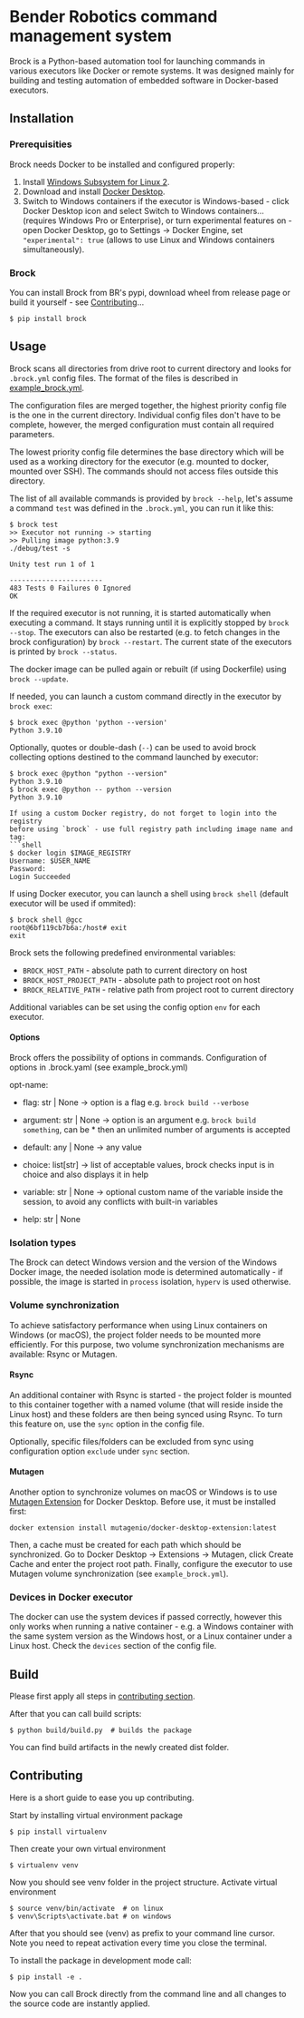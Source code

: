 # Bender Robotics command management system
Brock is a Python-based automation tool for launching commands in various
executors like Docker or remote systems. It was designed mainly for building
and testing automation of embedded software in Docker-based executors.


## Installation

### Prerequisities
Brock needs Docker to be installed and configured properly:
1. Install [Windows Subsystem for Linux 2](https://docs.microsoft.com/cs-cz/windows/wsl/install-win10).
2. Download and install [Docker Desktop](https://www.docker.com/products/docker-desktop).
3. Switch to Windows containers if the executor is Windows-based - click Docker
   Desktop icon and select Switch to Windows containers... (requires Windows Pro
   or Enterprise), or turn experimental features on - open Docker Desktop, go to
   Settings -> Docker Engine, set `"experimental": true` (allows to use Linux
   and Windows containers simultaneously).

### Brock
You can install Brock from BR's pypi, download wheel from release page or
build it yourself - see [Contributing](#Contributing)...
```shell
$ pip install brock
```

## Usage
Brock scans all directories from drive root to current directory and looks
for `.brock.yml` config files. The format of the files is described in
[example_brock.yml](example_brock.yml).

The configuration files are merged together, the highest priority config file
is the one in the current directory. Individual config files don't have to be
complete, however, the merged configuration must contain all required
parameters.

The lowest priority config file determines the base directory which will be
used as a working directory for the executor (e.g. mounted to docker, mounted
over SSH). The commands should not access files outside this directory.

The list of all available commands is provided by `brock --help`, let's assume
a command `test` was defined in the `.brock.yml`, you can run it like this:
```shell
$ brock test
>> Executor not running -> starting
>> Pulling image python:3.9
./debug/test -s

Unity test run 1 of 1

-----------------------
483 Tests 0 Failures 0 Ignored
OK
```

If the required executor is not running, it is started automatically when
executing a command. It stays running until it is explicitly stopped by
`brock --stop`. The executors can also be restarted (e.g. to fetch changes in
the brock configuration) by `brock --restart`. The current state of the
executors is printed by `brock --status`.

The docker image can be pulled again or rebuilt (if using Dockerfile) using
`brock --update`.

If needed, you can launch a custom command directly in the executor by
`brock exec`:
```shell
$ brock exec @python 'python --version'
Python 3.9.10
```

Optionally, quotes or double-dash (`--`) can be used to avoid brock collecting
options destined to the command launched by executor:
```shell
$ brock exec @python "python --version"
Python 3.9.10
$ brock exec @python -- python --version
Python 3.9.10

If using a custom Docker registry, do not forget to login into the registry
before using `brock` - use full registry path including image name and tag:
```shell
$ docker login $IMAGE_REGISTRY
Username: $USER_NAME
Password:
Login Succeeded
```

If using Docker executor, you can launch a shell using `brock shell` (default
executor will be used if ommited):
```shell
$ brock shell @gcc
root@6bf119cb7b6a:/host# exit
exit
```

Brock sets the following predefined environmental variables:
- `BROCK_HOST_PATH` - absolute path to current directory on host
- `BROCK_HOST_PROJECT_PATH` - absolute path to project root on host
- `BROCK_RELATIVE_PATH` - relative path from project root to current directory

Additional variables can be set using the config option `env` for each executor.

#### Options
Brock offers the possibility of options in commands.
Configuration of options in .brock.yaml (see example_brock.yml)

opt-name:
- flag: str | None -> option is a flag e.g. `brock build --verbose`

- argument: str | None  -> option is an argument e.g. `brock build something`,
can be * then an unlimited number of arguments is accepted

- default: any | None -> any value

- choice: list[str] -> list of acceptable values, brock checks input is in choice and also displays it in help

- variable: str | None -> optional custom name of the variable inside the session, to avoid any conflicts with built-in variables

- help: str | None


### Isolation types
The Brock can detect Windows version and the version of the Windows Docker
image, the needed isolation mode is determined automatically - if possible,
the image is started in `process` isolation, `hyperv` is used otherwise.

### Volume synchronization
To achieve satisfactory performance when using Linux containers on Windows
(or macOS), the project folder needs to be mounted more efficiently. For this
purpose, two volume synchronization mechanisms are available: Rsync or Mutagen.

#### Rsync
An additional container with Rsync is started - the project folder is mounted to
this container together with a named volume (that will reside inside the Linux
host) and these folders are then being synced using Rsync. To turn this feature
on, use the `sync` option in the config file.

Optionally, specific files/folders can be excluded from sync using
configuration option `exclude` under `sync` section.

#### Mutagen
Another option to synchronize volumes on macOS or Windows is to use
[Mutagen Extension](https://mutagen.io/documentation/docker-desktop-extension)
for Docker Desktop. Before use, it must be installed first:
```shell
docker extension install mutagenio/docker-desktop-extension:latest
```
Then, a cache must be created for each path which should be synchronized. Go to
Docker Desktop -> Extensions -> Mutagen, click Create Cache and enter the
project root path. Finally, configure the executor to use Mutagen
volume synchronization (see `example_brock.yml`).

### Devices in Docker executor
The docker can use the system devices if passed correctly, however this only
works when running a native container - e.g. a Windows container with the same
system version as the Windows host, or a Linux container under a Linux host.
Check the `devices` section of the config file.


## Build
Please first apply all steps in [contributing section](#Contributing).

After that you can call build scripts:
```shell
$ python build/build.py  # builds the package
```
You can find build artifacts in the newly created dist folder.

## Contributing
Here is a short guide to ease you up contributing.

Start by installing virtual environment package
```shell
$ pip install virtualenv
```
Then create your own virtual environment
```shell
$ virtualenv venv
```
Now you should see venv folder in the project structure.
Activate virtual environment
```shell
$ source venv/bin/activate  # on linux
$ venv\Scripts\activate.bat # on windows
```
After that you should see (venv) as prefix to your command line cursor.
Note you need to repeat activation every time you close the terminal.

To install the package in development mode call:
```shell
$ pip install -e .
```
Now you can call Brock directly from the command line and all changes to the
source code are instantly applied.
